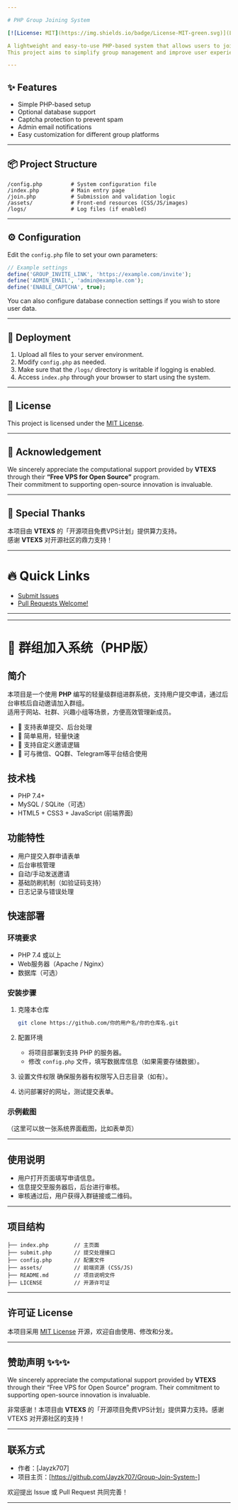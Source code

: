 ```yaml
---

# PHP Group Joining System

[![License: MIT](https://img.shields.io/badge/License-MIT-green.svg)](LICENSE)

A lightweight and easy-to-use PHP-based system that allows users to join groups through a streamlined invitation process.  
This project aims to simplify group management and improve user experience.

---
```


## ✨ Features

- Simple PHP-based setup
- Optional database support
- Captcha protection to prevent spam
- Admin email notifications
- Easy customization for different group platforms

---

## 📦 Project Structure

```
/config.php         # System configuration file
/index.php          # Main entry page
/join.php           # Submission and validation logic
/assets/            # Front-end resources (CSS/JS/images)
/logs/              # Log files (if enabled)
```

---

## ⚙️ Configuration

Edit the `config.php` file to set your own parameters:

```php
// Example settings
define('GROUP_INVITE_LINK', 'https://example.com/invite');
define('ADMIN_EMAIL', 'admin@example.com');
define('ENABLE_CAPTCHA', true);
```

You can also configure database connection settings if you wish to store user data.

---

## 🚀 Deployment

1. Upload all files to your server environment.
2. Modify `config.php` as needed.
3. Make sure that the `/logs/` directory is writable if logging is enabled.
4. Access `index.php` through your browser to start using the system.

---

## 📜 License

This project is licensed under the [MIT License](LICENSE).

---

## 🤝 Acknowledgement

We sincerely appreciate the computational support provided by **VTEXS** through their **“Free VPS for Open Source”** program.  
Their commitment to supporting open-source innovation is invaluable.

---

## 💖 Special Thanks

本项目由 **VTEXS** 的「开源项目免费VPS计划」提供算力支持。  
感谢 **VTEXS** 对开源社区的鼎力支持！

---

# 🔥 Quick Links

- [Submit Issues](https://github.com/Jayzk707/Group-Join-System-)
- [Pull Requests Welcome!](https://github.com/Jayzk707)

---

---

# 📢 群组加入系统（PHP版）

## 简介
本项目是一个使用 **PHP** 编写的轻量级群组进群系统，支持用户提交申请，通过后台审核后自动邀请加入群组。  
适用于网站、社群、兴趣小组等场景，方便高效管理新成员。

- 🌟 支持表单提交、后台处理
- 🌟 简单易用，轻量快速
- 🌟 支持自定义邀请逻辑
- 🌟 可与微信、QQ群、Telegram等平台结合使用

## 技术栈
- PHP 7.4+
- MySQL / SQLite（可选）
- HTML5 + CSS3 + JavaScript (前端界面)

## 功能特性
- 用户提交入群申请表单
- 后台审核管理
- 自动/手动发送邀请
- 基础防刷机制（如验证码支持）
- 日志记录与错误处理

## 快速部署

### 环境要求
- PHP 7.4 或以上
- Web服务器（Apache / Nginx）
- 数据库（可选）

### 安装步骤
1. 克隆本仓库
   ```bash
   git clone https://github.com/你的用户名/你的仓库名.git
   ```

2. 配置环境
   - 将项目部署到支持 PHP 的服务器。
   - 修改 `config.php` 文件，填写数据库信息（如果需要存储数据）。

3. 设置文件权限
   确保服务器有权限写入日志目录（如有）。

4. 访问部署好的网址，测试提交表单。

### 示例截图
（这里可以放一张系统界面截图，比如表单页）

---

## 使用说明
- 用户打开页面填写申请信息。
- 信息提交至服务器后，后台进行审核。
- 审核通过后，用户获得入群链接或二维码。

---

## 项目结构
```
├── index.php        // 主页面
├── submit.php       // 提交处理接口
├── config.php       // 配置文件
├── assets/          // 前端资源 (CSS/JS)
├── README.md        // 项目说明文件
├── LICENSE          // 开源许可证
```

---

## 许可证 License
本项目采用 [MIT License](LICENSE) 开源，欢迎自由使用、修改和分发。

---

## 赞助声明 ✨✨✨

We sincerely appreciate the computational support provided by **VTEXS** through their “Free VPS for Open Source” program. Their commitment to supporting open-source innovation is invaluable.

非常感谢！本项目由 **VTEXS** 的「开源项目免费VPS计划」提供算力支持。感谢 VTEXS 对开源社区的支持！

---

## 联系方式
- 作者：[Jayzk707]
- 项目主页：[https://github.com/Jayzk707/Group-Join-System-]

欢迎提出 Issue 或 Pull Request 共同完善！

---


